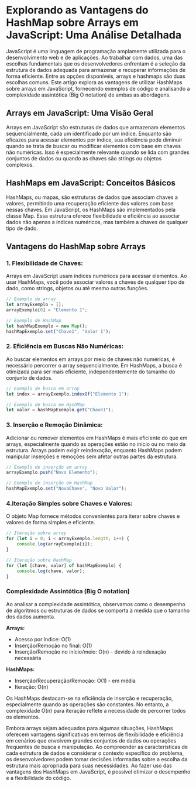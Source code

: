 # Explorando as Vantagens do HashMap sobre Arrays em JavaScript: Uma Análise Detalhada

JavaScript é uma linguagem de programação amplamente utilizada para o desenvolvimento web e de aplicações. Ao trabalhar com dados, uma das escolhas fundamentais que os desenvolvedores enfrentam é a seleção da estrutura de dados adequada para armazenar e recuperar informações de forma eficiente. Entre as opções disponíveis, arrays e hashmaps são duas escolhas comuns. Este artigo explora as vantagens de utilizar HashMaps sobre arrays em JavaScript, fornecendo exemplos de código e analisando a complexidade assintótica (Big O notation) de ambas as abordagens.

## Arrays em JavaScript: Uma Visão Geral
Arrays em JavaScript são estruturas de dados que armazenam elementos sequencialmente, cada um identificado por um índice. Enquanto são eficazes para acessar elementos por índice, sua eficiência pode diminuir quando se trata de buscar ou modificar elementos com base em chaves não numéricas. Isso é especialmente relevante quando se lida com grandes conjuntos de dados ou quando as chaves são strings ou objetos complexos.

## HashMaps em JavaScript: Conceitos Básicos
HashMaps, ou mapas, são estruturas de dados que associam chaves a valores, permitindo uma recuperação eficiente dos valores com base nessas chaves. Em JavaScript, os HashMaps são implementados pela classe Map. Essa estrutura oferece flexibilidade e eficiência ao associar dados não apenas a índices numéricos, mas também a chaves de qualquer tipo de dado.

## Vantagens do HashMap sobre Arrays
### 1. Flexibilidade de Chaves:

Arrays em JavaScript usam índices numéricos para acessar elementos. Ao usar HashMaps, você pode associar valores a chaves de qualquer tipo de dado, como strings, objetos ou até mesmo outras funções.

```javascript
// Exemplo de array
let arrayExemplo = [];
arrayExemplo[0] = "Elemento 1";
```

```javascript
// Exemplo de HashMap
let hashMapExemplo = new Map();
hashMapExemplo.set("Chave1", "Valor 1");
```

### 2. Eficiência em Buscas Não Numéricas:

Ao buscar elementos em arrays por meio de chaves não numéricas, é necessário percorrer o array sequencialmente. Em HashMaps, a busca é otimizada para ser mais eficiente, independentemente do tamanho do conjunto de dados.

```javascript
// Exemplo de busca em array
let index = arrayExemplo.indexOf("Elemento 1");
```

```javascript
// Exemplo de busca em HashMap
let valor = hashMapExemplo.get("Chave1");
```

### 3. Inserção e Remoção Dinâmica:

Adicionar ou remover elementos em HashMaps é mais eficiente do que em arrays, especialmente quando as operações estão no início ou no meio da estrutura. Arrays podem exigir reindexação, enquanto HashMaps podem manipular inserções e remoções sem afetar outras partes da estrutura.

```javascript
// Exemplo de inserção em array
arrayExemplo.push("Novo Elemento");
```

```javascript
// Exemplo de inserção em HashMap
hashMapExemplo.set("NovaChave", "Novo Valor");
```

### 4.Iteração Simples sobre Chaves e Valores:

O objeto Map fornece métodos convenientes para iterar sobre chaves e valores de forma simples e eficiente.

```javascript
// Iteração sobre array
for (let i = 0; i < arrayExemplo.length; i++) {
    console.log(arrayExemplo[i]);
}
```

```javascript
// Iteração sobre HashMap
for (let [chave, valor] of hashMapExemplo) {
    console.log(chave, valor);
}
```

### Complexidade Assintótica (Big O notation)
Ao analisar a complexidade assintótica, observamos como o desempenho de algoritmos ou estruturas de dados se comporta à medida que o tamanho dos dados aumenta.

**Arrays:**

- Acesso por índice: O(1)
- Inserção/Remoção no final: O(1)
- Inserção/Remoção no início/meio: O(n) - devido à reindexação necessária

**HashMaps:**

- Inserção/Recuperação/Remoção: O(1) - em média
- Iteração: O(n)


Os HashMaps destacam-se na eficiência de inserção e recuperação, especialmente quando as operações são constantes. No entanto, a complexidade O(n) para iteração reflete a necessidade de percorrer todos os elementos.

Embora arrays sejam adequados para algumas situações, HashMaps oferecem vantagens significativas em termos de flexibilidade e eficiência em cenários que envolvem grandes conjuntos de dados ou operações frequentes de busca e manipulação. Ao compreender as características de cada estrutura de dados e considerar o contexto específico do problema, os desenvolvedores podem tomar decisões informadas sobre a escolha da estrutura mais apropriada para suas necessidades. Ao fazer uso das vantagens dos HashMaps em JavaScript, é possível otimizar o desempenho e a flexibilidade do código.
